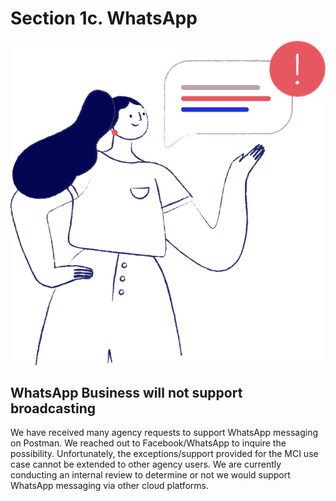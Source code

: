 # Section 1c. WhatsApp

![alert](./assets/are-you-sure-fa.png)

## WhatsApp Business will not support broadcasting
We have received many agency requests to support WhatsApp messaging on Postman. We reached out to Facebook/WhatsApp to inquire the possibility. Unfortunately, the exceptions/support provided for the MCI use case cannot be extended to other agency users. We are currently conducting an internal review to determine or not we would support WhatsApp messaging via other cloud platforms. 
